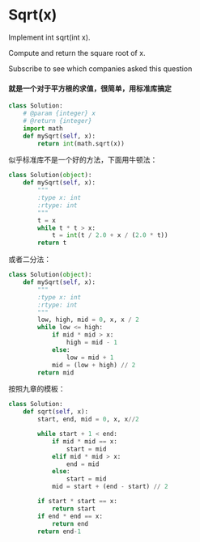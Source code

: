 # Sqrt(x)

Implement int sqrt(int x).

Compute and return the square root of x.

Subscribe to see which companies asked this question

#### 就是一个对于平方根的求值，很简单，用标准库搞定

```python
class Solution:
    # @param {integer} x
    # @return {integer}
    import math
    def mySqrt(self, x):
        return int(math.sqrt(x))
```

似乎标准库不是一个好的方法，下面用牛顿法：

```python
class Solution(object):
    def mySqrt(self, x):
        """
        :type x: int
        :rtype: int
        """
        t = x
        while t * t > x:
            t = int(t / 2.0 + x / (2.0 * t))
        return t
```

或者二分法：

```python
class Solution(object):
    def mySqrt(self, x):
        """
        :type x: int
        :rtype: int
        """
        low, high, mid = 0, x, x / 2
        while low <= high:
            if mid * mid > x:
                high = mid - 1
            else:
                low = mid + 1
            mid = (low + high) // 2
        return mid
```

按照九章的模板：

```Python
class Solution:
    def sqrt(self, x):        
        start, end, mid = 0, x, x//2

        while start + 1 < end:
            if mid * mid == x:
                start = mid
            elif mid * mid > x:
                end = mid
            else:
                start = mid
            mid = start + (end - start) // 2

        if start * start == x:
            return start
        if end * end == x:
            return end
        return end-1
```

